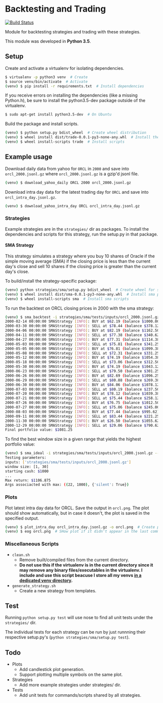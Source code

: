 # Backtesting and Trading

[![Build Status](https://travis-ci.org/PiJoules/trade.svg?branch=master)](https://travis-ci.org/PiJoules/trade)


Module for backtesting strategies and trading with these strategies.

This module was developed in **Python 3.5**.


## Setup
Create and activate a virtualenv for isolating dependencies.
```sh
$ virtualenv -p python3 venv  # Create
$ source venv/bin/activate  # Activate
(venv) $ pip install -r requirements.txt  # Install dependencies
```
If you receive errors on installing the dependencies (like a missing Python.h), be sure to install the python3.5-dev package outside of the virtualenv.
```sh
$ sudo apt-get install python3.5-dev  # On Ubuntu
```


Build the package and install scripts.
```sh
(venv) $ python setup.py bdist_wheel  # Create wheel distribution
(venv) $ wheel install dist/trade-0.0.1-py3-none-any.whl  # Install the wheel
(venv) $ wheel install-scripts trade  # Install scripts
```


## Example usage
Download daily data from yahoo for `ORCL` in `2000` and save into `orcl_2000.jsonl.gz`
where `orcl_2000.jsonl.gz` is a gzip'd jsonl file.
```sh
(venv) $ download_yahoo_daily ORCL 2000 orcl_2000.jsonl.gz
```

Download intra day data for the latest trading day for `ORCL` and save into `orcl_intra_day.jsonl.gz`.
```sh
(venv) $ download_yahoo_intra_day ORCL orcl_intra_day.jsonl.gz
```

### Strategies
Example strategies are in the `strategies/` dir as packages.
To install the dependencies and scripts for this strategy, run the setup.py in that package.


#### SMA Strategy
This strategy simulates a strategy where you buy 10 shares of Oracle if the simple moving
average (SMA) if the closing price is less than the current day's close and sell 10 shares
if the closing price is greater than the current day's close.

To build/install the strategy-specific package:
```sh
(venv) python strategies/sma/setup.py bdist_wheel  # Create wheel for sma strategy
(venv) $ wheel install dist/sma-0.0.1-py3-none-any.whl  # Install sma package
(venv) $ wheel install-scripts sma  # Install sma scripts
```

To run the backtest on ORCL closing prices in 2000 with the sma strategy:
```sh
(venv) $ sma_backtest -i strategies/sma/tests/inputs/orcl_2000.jsonl.gz
2000-02-14 00:00:00 SMAStrategy [INFO]: BUY at $62.19 (balance $1000.00)
2000-03-30 00:00:00 SMAStrategy [INFO]: SELL at $78.44 (balance $378.12)
2000-04-06 00:00:00 SMAStrategy [INFO]: BUY at $82.19 (balance $1162.50)
2000-04-11 00:00:00 SMAStrategy [INFO]: SELL at $77.38 (balance $340.62)
2000-04-27 00:00:00 SMAStrategy [INFO]: BUY at $77.31 (balance $1114.38)
2000-05-03 00:00:00 SMAStrategy [INFO]: SELL at $75.81 (balance $341.25)
2000-05-05 00:00:00 SMAStrategy [INFO]: BUY at $76.81 (balance $1099.38)
2000-05-08 00:00:00 SMAStrategy [INFO]: SELL at $72.31 (balance $331.25)
2000-05-12 00:00:00 SMAStrategy [INFO]: BUY at $74.19 (balance $1054.38)
2000-05-18 00:00:00 SMAStrategy [INFO]: SELL at $73.06 (balance $312.50)
2000-05-30 00:00:00 SMAStrategy [INFO]: BUY at $74.19 (balance $1043.12)
2000-06-23 00:00:00 SMAStrategy [INFO]: SELL at $79.50 (balance $301.25)
2000-06-26 00:00:00 SMAStrategy [INFO]: BUY at $82.69 (balance $1096.25)
2000-06-29 00:00:00 SMAStrategy [INFO]: SELL at $80.88 (balance $269.38)
2000-06-30 00:00:00 SMAStrategy [INFO]: BUY at $84.06 (balance $1078.12)
2000-07-03 00:00:00 SMAStrategy [INFO]: SELL at $80.19 (balance $237.50)
2000-07-20 00:00:00 SMAStrategy [INFO]: BUY at $78.12 (balance $1039.38)
2000-07-21 00:00:00 SMAStrategy [INFO]: SELL at $75.44 (balance $258.12)
2000-07-26 00:00:00 SMAStrategy [INFO]: BUY at $76.75 (balance $1012.50)
2000-07-27 00:00:00 SMAStrategy [INFO]: SELL at $75.06 (balance $245.00)
2000-08-03 00:00:00 SMAStrategy [INFO]: BUY at $77.44 (balance $995.62)
2000-09-11 00:00:00 SMAStrategy [INFO]: SELL at $83.44 (balance $221.25)
2000-11-30 00:00:00 SMAStrategy [INFO]: BUY at $26.50 (balance $1055.62)
2000-12-29 00:00:00 SMAStrategy [INFO]: SELL at $29.06 (balance $790.62)
Final portfolio value: $1081.25
```

To find the best window size in a given range that yields the highest portfolio value:
```sh
(venv) $ sma_ideal -i strategies/sma/tests/inputs/orcl_2000.jsonl.gz --min-window 1 --max-window 30
Testing parameters:
inputs: ['strategies/sma/tests/inputs/orcl_2000.jsonl.gz']
window size: [1, 30]
starting cash: $1000
...
Max return: $1106.875
Args associacted with max: ((22, 1000), {'silent': True})
```


### Plots
Plot latest intra day data for ORCL. Save the output in `orcl.png`.
The plot should show automatically, but in case it doesn't, the plot is saved
in the specified output.
```sh
(venv) $ plot_intra_day orcl_intra_day.jsonl.gz -o orcl.png  # Create plot
(venv) $ eog orcl.png  # SHow plot if it didn't appear in the last command
```

### Miscellaneous Scripts
- `clean.sh`
  - Remove built/compiled files from the current directory.
  - **Do not use this if the virtualenv is in the current directory since it may remove any binary
    files/executables in the virtualenv. I include and use this script beacuse I store all my venvs
    [in a dedicated venv directory](https://github.com/PiJoules/python-dev-scripts).**
- `generate_strategy.sh`
  - Create a new strategy from templates.


## Test
Running `python setup.py test` will use nose to find all unit tests under the `strategies/` dir.

The individual tests for each strategy can be run by just runnning their respective setup.py's (`python strategies/sma/setup.py test`).


## Todo
- Plots
  - Add candlestick plot generation.
  - Support plotting multiple symbols on the same plot.
- Strategies
  - Add more example strategies under strategies/ dir.
- Tests
  - Add unit tests for commands/scripts shared by all strategies.

